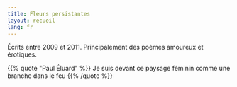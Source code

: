 ```yaml
---
title: Fleurs persistantes
layout: recueil
lang: fr
---
```


Écrits entre 2009 et 2011. Principalement des poèmes amoureux et érotiques.

{{% quote "Paul Éluard" %}}
  Je suis devant ce paysage féminin
  comme une branche dans le feu
{{% /quote %}}
